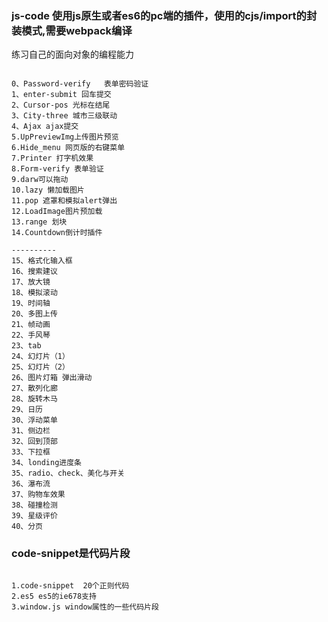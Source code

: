 ### js-code 使用js原生或者es6的pc端的插件，使用的cjs/import的封装模式,需要webpack编译
练习自己的面向对象的编程能力

```

0、Password-verify   表单密码验证  
1、enter-submit 回车提交
2、Cursor-pos 光标在结尾
3、City-three 城市三级联动
4、Ajax ajax提交
5.UpPreviewImg上传图片预览
6.Hide_menu 网页版的右键菜单
7.Printer 打字机效果
8.Form-verify 表单验证
9.darw可以拖动
10.lazy 懒加载图片
11.pop 遮罩和模拟alert弹出
12.LoadImage图片预加载
13.range 划块
14.Countdown倒计时插件

----------
15、格式化输入框
16、搜索建议
17、放大镜
18、模拟滚动
19、时间轴
20、多图上传
21、帧动画
22、手风琴
23、tab
24、幻灯片（1）
25、幻灯片（2）
26、图片灯箱 弹出滑动
27、散列化廊
28、旋转木马
29、日历
30、浮动菜单
31、侧边栏
32、回到顶部
33、下拉框
34、londing进度条
35、radio、check、美化与开关
36、瀑布流
37、购物车效果
38、碰撞检测
39、星级评价
40、分页
```

### code-snippet是代码片段

```

1.code-snippet  20个正则代码
2.es5 es5的ie678支持
3.window.js window属性的一些代码片段

```

